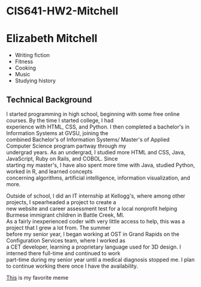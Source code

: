 # CIS641-HW2-Mitchell
# Elizabeth Mitchell 

* Writing fiction
* Fitness
* Cooking
* Music
* Studying history

## Technical Background

I started programming in high school, beginning with some free online courses. By the time I started college, I had  
experience with HTML, CSS, and Python. I then completed a bachelor's in Information Systems at GVSU, joining the  
combined Bachelor's of Information Systems/ Master's of Applied Computer Science  program partway through my  
undergrad years. As an undergrad, I studied more HTML and CSS, Java, JavaScript, Ruby on Rails, and COBOL. Since   
starting my master's, I have also spent more time with Java, studied Python, worked in R, and learned concepts  
concerning algorithms, artificial intelligence, information visualization, and more. 

Outside of school, I did an IT internship at Kellogg's, where among other projects, I spearheaded a project to create a  
new website and career assessment test for a local nonprofit helping Burmese immigrant children in Battle Creek, MI.  
As a fairly inexperienced coder with very little access to help, this was a project that I grew a lot from. The summer  
before my senior year, I began working at OST in Grand Rapids on the Configuration Services team, where I worked as  
a CET developer, learning a proprietary language used for 3D design. I interned there full-time and continued to work  
part-time during my senior year until a medical diagnosis stopped me. I plan to continue working there once I have the 
availability.

[This](https://i.pinimg.com/736x/06/8f/81/068f810d1df98af946ea111db56bccae.jpg) is my favorite meme


